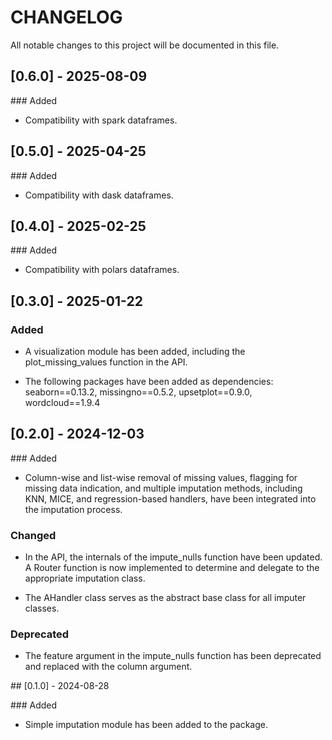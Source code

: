 # CHANGELOG

All notable changes to this project will be documented in this file.

## [0.6.0] - 2025-08-09

### Added

- Compatibility with spark dataframes.

## [0.5.0] - 2025-04-25

### Added

- Compatibility with dask dataframes.

## [0.4.0] - 2025-02-25

### Added

- Compatibility with polars dataframes.

## [0.3.0] - 2025-01-22

### Added

- A visualization module has been added, including the plot_missing_values function in the API.

- The following packages have been added as dependencies: seaborn==0.13.2, missingno==0.5.2, upsetplot==0.9.0, wordcloud==1.9.4

## [0.2.0] - 2024-12-03

### Added

- Column-wise and list-wise removal of missing values, flagging for missing data indication, and multiple imputation methods, including KNN, MICE, and regression-based handlers, have been integrated into the imputation process.

### Changed

- In the API, the internals of the impute_nulls function have been updated. A Router function is now implemented to determine and delegate to the appropriate imputation class.

- The AHandler class serves as the abstract base class for all imputer classes.

### Deprecated

- The feature argument in the impute_nulls function has been deprecated and replaced with the column argument.

## [0.1.0] - 2024-08-28

### Added

- Simple imputation module has been added to the package.
